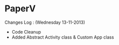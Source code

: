 PaperV
================

Changes Log :
(Wednesday 13-11-2013)
- Code Cleanup
- Added Abstract Activity class & Custom App class
